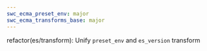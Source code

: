 ```yaml
---
swc_ecma_preset_env: major
swc_ecma_transforms_base: major
---
```


refactor(es/transform): Unify `preset_env` and `es_version` transform
